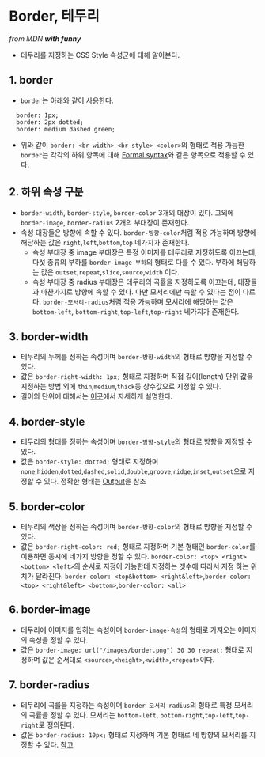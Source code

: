 # Border, 테두리
_from MDN **with funny**_
- 테두리를 지정하는 CSS Style 속성군에 대해 알아본다.

## 1. border
- `border`는 아래와 같이 사용한다.
```
  border: 1px;
  border: 2px dotted;
  border: medium dashed green;
```
- 위와 같이 `border: <br-width> <br-style> <color>`의 형태로 적용 가능한 `border`는 각각의 하위 항목에 대해 [Formal syntax](https://developer.mozilla.org/en-US/docs/Web/CSS/border#Formal_syntax)와 같은 항목으로 적용할 수 있다.


## 2. 하위 속성 구분
- `border-width`, `border-style`, `border-color` 3개의 대장이 있다. 그외에 `border-image`, `border-radius` 2개의 부대장이 존재한다.
- 속성 대장들은 방향에 속할 수 있다. `border-방향-color`처럼 적용 가능하며 방향에 해당하는 값은 `right`,`left`,`bottom`,`top` 네가지가 존재한다.
  - 속성 부대장 중 image 부대장은 특정 이미지를 테두리로 지정하도록 이끄는데, 다섯 종류의 부하를 `border-image-부하`의 형태로 다룰 수 있다. 부하에 해당하는 값은 `outset`,`repeat`,`slice`,`source`,`width` 이다.
  - 속성 부대장 중 radius 부대장은 테두리의 곡률을 지정하도록 이끄는데, 대장들과 마찬가지로 방향에 속할 수 있다. 다만 모서리에만 속할 수 있다는 점이 다르다. `border-모서리-radius`처럼 적용 가능하며 모서리에 해당하는 값은 `bottom-left`, `bottom-right`,`top-left`,`top-right` 네가지가 존재한다.


## 3. border-width
- 테두리의 두께를 정하는 속성이며 `border-방향-width`의 형태로 방향을 지정할 수 있다.
- 값은 `border-right-width: 1px;` 형태로 지정하며 직접 길이(length) 단위 값을 지정하는 방법 외에 `thin`,`medium`,`thick`등 상수값으로 지정할 수 있다.
- 길이의 단위에 대해서는 [이곳](http://til.wiki.dev/CSS/all-about-length)에서 자세하게 설명한다.


## 4. border-style
- 테두리의 형태를 정하는 속성이며 `border-방향-style`의 형태로 방향을 지정할 수 있다.
- 값은 `border-style: dotted;` 형태로 지정하며 `none`,`hidden`,`dotted`,`dashed`,`solid`,`double`,`groove`,`ridge`,`inset`,`outset`으로 지정할 수 있다. 정확한 형태는 [Output](https://developer.mozilla.org/en-US/docs/Web/CSS/border-style#Output)을 참조


## 5. border-color
- 테두리의 색상을 정하는 속성이며 `border-방향-color`의 형태로 방향을 지정할 수 있다.
- 값은 `border-right-color: red;` 형태로 지정하며 기본 형태인 `border-color`를 이용하면 동시에 네가지 방향을 정할 수 있다. `border-color: <top> <right> <bottom> <left>`의 순서로 지정이 가능한데 지정하는 갯수에 따라서 지정 하는 위치가 달라진다. `border-color: <top&bottom> <right&left>`,`border-color: <top> <right&left> <bottom>`,`border-color: <all>`


## 6. border-image
- 테두리에 이미지를 입히는 속성이며 `border-image-속성`의 형태로 가져오는 이미지의 속성을 정할 수 있다.
- 값은 `border-image: url("/images/border.png") 30 30 repeat;` 형태로 지정하며 값은 순서대로 `<source>`,`<height>`,`<width>`,`<repeat>`이다.


## 7. border-radius
- 테두리에 곡률을 지정하는 속성이며 `border-모서리-radius`의 형태로 특정 모서리의 곡률을 정할 수 있다. 모서리는 `bottom-left`, `bottom-right`,`top-left`,`top-right`로 정의된다.
- 값은 `border-radius: 10px;` 형태로 지정하며 기본 형태로 네 방향의 모서리를 지정할 수 있다. [참고](https://developer.mozilla.org/en-US/docs/Web/CSS/border-radius#Syntax)
